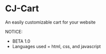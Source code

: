 # CJ-Cart
An easily customizable cart for your website

NOTICE:
- BETA 1.0
- Languages used = html, css, and javascript
